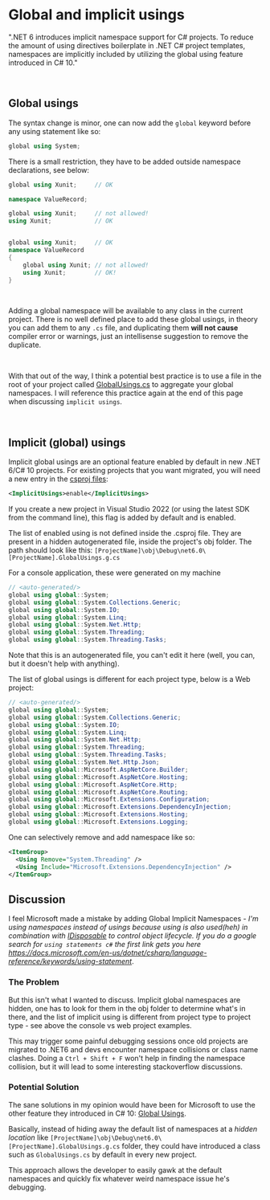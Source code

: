 # Global and implicit usings

".NET 6 introduces implicit namespace support for C# projects. To reduce the amount of using directives boilerplate in .NET C# project templates, namespaces are implicitly included by utilizing the global using feature introduced in C# 10."

<br/>

## Global usings

The syntax change is minor, one can now add the `global` keyword before any using statement like so:

```C#
global using System;

```

There is a small restriction, they have to be added outside namespace declarations, see below:

```C#
global using Xunit;     // OK

namespace ValueRecord;

global using Xunit;     // not allowed!
using Xunit;            // OK

```

```C#

global using Xunit;     // OK
namespace ValueRecord
{
    global using Xunit; // not allowed!
    using Xunit;        // OK!
}

```

<br/>

Adding a global namespace will be available to any class in the current project.
There is no well defined place to add these global usings, in theory you can add them to any `.cs` file, and duplicating them **will not cause** compiler error or  warnings, just an intellisense suggestion to remove the duplicate.

<br/>

With that out of the way, I think a potential best practice is to use a file in the root of your project called [GlobalUsings.cs](https://github.com/buggy-line/dotnetsix/blob/main/LanguageFeatures/GlobalUsings.cs) to aggregate your global namespaces. I will reference this practice again at the end of this page when discussing `implicit usings`.

<br/>

## Implicit (global) usings

Implicit global usings are an optional feature enabled by default in new .NET 6/C# 10 projects. For existing projects that you want migrated, you will need a new entry in the [csproj files](https://github.com/buggy-line/dotnetsix/blob/main/ConsoleApp/ConsoleApp.csproj#L6):

```XML
<ImplicitUsings>enable</ImplicitUsings>
```

If you create a new project in Visual Studio 2022 (or using the latest SDK from the command line), this flag is added by default and is enabled.

The list of enabled using is not defined inside the .csproj file. They are present in a hidden autogenerated file, inside the project's obj folder. The path should look like this: `[ProjectName]\obj\Debug\net6.0\[ProjectName].GlobalUsings.g.cs`

For a console application, these were generated on my machine

```C#
// <auto-generated/>
global using global::System;
global using global::System.Collections.Generic;
global using global::System.IO;
global using global::System.Linq;
global using global::System.Net.Http;
global using global::System.Threading;
global using global::System.Threading.Tasks;

```

Note that this is an autogenerated file, you can't edit it here (well, you can, but it doesn't help with anything).

The list of global usings is different for each project type, below is a Web project:  

```C#
// <auto-generated/>
global using global::System;
global using global::System.Collections.Generic;
global using global::System.IO;
global using global::System.Linq;
global using global::System.Net.Http;
global using global::System.Threading;
global using global::System.Threading.Tasks;
global using global::System.Net.Http.Json;
global using global::Microsoft.AspNetCore.Builder;
global using global::Microsoft.AspNetCore.Hosting;
global using global::Microsoft.AspNetCore.Http;
global using global::Microsoft.AspNetCore.Routing;
global using global::Microsoft.Extensions.Configuration;
global using global::Microsoft.Extensions.DependencyInjection;
global using global::Microsoft.Extensions.Hosting;
global using global::Microsoft.Extensions.Logging;
```

One can selectively remove and add namespace like so:

```XML
<ItemGroup>
  <Using Remove="System.Threading" />
  <Using Include="Microsoft.Extensions.DependencyInjection" />
</ItemGroup>
```

## Discussion

I feel Microsoft made a mistake by adding Global Implicit Namespaces - _I'm using namespaces instead of usings because using is also used(heh) in combination with [IDisposable](https://docs.microsoft.com/en-us/dotnet/api/system.idisposable?view=net-6.0) to control object lifecycle. If you do a google search for `using statements c#` the first link gets you here <https://docs.microsoft.com/en-us/dotnet/csharp/language-reference/keywords/using-statement>_.

### The Problem

But this isn't what I wanted to discuss. Implicit global namespaces  are hidden, one has to look for them in the obj folder to determine what's in there, and the list of implicit using is different from project type to project type - see above the console vs web project examples.

This may trigger some painful debugging sessions once old projects are migrated to .NET6 and devs encounter namespace collisions or class name clashes. Doing a `Ctrl + Shift + F` won't help in finding the namespace collision, but it will lead to some interesting stackoverflow discussions.

### Potential Solution

The sane solutions in my opinion would have been for Microsoft to use the other feature they introduced in C# 10: [Global Usings](#global-usings).

Basically, instead of hiding away the default list of namespaces at a _hidden location_ like `[ProjectName]\obj\Debug\net6.0\[ProjectName].GlobalUsings.g.cs` folder, they could have introduced a class such as `GlobalUsings.cs` by default in every new project.

This approach allows the developer to easily gawk at the default namespaces and quickly fix whatever weird namespace issue he's debugging.
